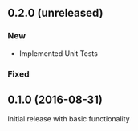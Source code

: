## 0.2.0 (unreleased)

### New

* Implemented Unit Tests

### Fixed


## 0.1.0 (2016-08-31)

Initial release with basic functionality